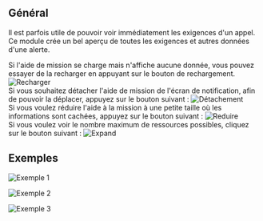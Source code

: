 ## Général

Il est parfois utile de pouvoir voir immédiatement les exigences d'un appel.
Ce module crée un bel aperçu de toutes les exigences et autres données d'une alerte.

Si l'aide de mission se charge mais n'affiche aucune donnée,
vous pouvez essayer de la recharger en appuyant sur le bouton de rechargement.
![Recharger](assets/fr_FR/missionHelperReload.png)  
Si vous souhaitez détacher l'aide de mission de l'écran de notification,
afin de pouvoir la déplacer, appuyez sur le bouton suivant :
![Détachement](assets/fr_FR/missionHelperLos.png)  
Si vous voulez réduire l'aide à la mission à une petite taille où les informations sont cachées,
appuyez sur le bouton suivant :
![Reduire](assets/fr_FR/missionHelperExpand.png)  
Si vous voulez voir le nombre maximum de ressources possibles, cliquez sur le bouton suivant :
![Expand](assets/fr_FR/missionHelperMax.png)

## Exemples

![Exemple 1](assets/fr_FR/missionHelper1.png)

![Exemple 2](assets/fr_FR/missionHelper2.png)

![Exemple 3](assets/fr_FR/missionHelper3.png)
